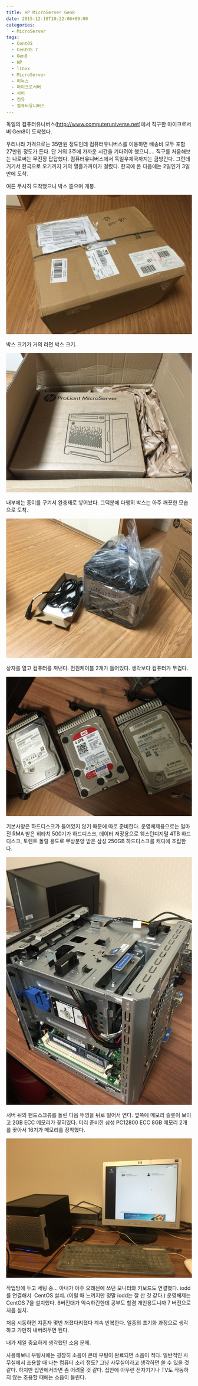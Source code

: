 ```yaml
---
title: HP MicroServer Gen8
date: 2015-12-18T10:22:06+09:00
categories:
  - MicroServer
tags:
  - CentOS
  - CentOS 7
  - Gen8
  - HP
  - linux
  - MicroServer
  - 리눅스
  - 마이크로서버
  - 서버
  - 컴유
  - 컴퓨터유니버스
---
```

독일의 컴퓨터유니버스(<http://www.computeruniverse.net>)에서 직구한 마이크로서버 Gen8이 도착했다.

우리나라 가격으로는 35만원 정도인데 컴퓨터유니버스를 이용하면 배송비 모두 포함 27만원 정도가 든다. 단 거의 3주에 가까운 시간을 기다려야 했으니.... 직구를 처음해보는 나로써는 무진장 답답했다. 컴퓨터유니버스에서 독일우체국까지는 금방간다. 그런데 거기서 한국으로 오기까지 거의 열흘가까이가 걸렸다. 한국에 온 다음에는 2일인가 3일만에 도착.

여튼 무사히 도착했으니 박스 뜯으며 개봉.

![](/assets/images/microserver-1.jpg)

박스 크기가 거의 라면 박스 크기.

![](/assets/images/microserver-2.jpg)

내부에는 종이를 구겨서 완충재로 넣어놨다. 그덕분에 다행히 박스는 아주 깨끗한 모습으로 도착.

![](/assets/images/microserver-3.jpg)

상자를 열고 컴퓨터를 꺼낸다. 전원케이블 2개가 들어있다. 생각보다 컴퓨터가 무겁다.

![](/assets/images/microserver-4.jpg)

기본사양은 하드디스크가 들어있지 않기 때문에 따로 준비한다. 운영체제용으로는 얼마전 RMA 받은 히타치 500기가 하드디스크, 데이터 저장용으로 웨스턴디지털 4TB 하드디스크, 토렌트 돌릴 용도로 무상분양 받은 삼성 250GB 하드디스크를 캐디에 조립한다.

![](/assets/images/microserver-5.jpg)

서버 뒤의 핸드스크류를 돌린 다음 뚜껑을 뒤로 밀어서 연다. 옆쪽에 메모리 슬롯이 보이고 2GB ECC 메모리가 꽂혀있다. 미리 준비한 삼성 PC12800 ECC 8GB 메모리 2개를 꽂아서 16기가 메모리를 장착했다.

![](/assets/images/microserver-6.jpg)

작업방에 두고 세팅 중... 아내가 아주 오래전에 쓰던 모니터와 키보드도 연결했다. iodd를 연결해서  CentOS 설치. (이럴 때 느끼지만 정말 iodd는 잘 산 것 같다.) 운영체제는 CentOS 7을 설치했다. 6버전대가 익숙하긴한데 공부도 할겸 개인용도니까 7 버전으로 처음 설치.

처음 시동하면 지혼자 몇번 꺼졌다켜졌다 계속 반복한다. 일종의 초기화 과정으로 생각하고 가만히 내버려두면 된다.

내가 제일 중요하게 생각했던 소음 문제.

사용해보니 부팅시에는 굉장히 소음이 큰데 부팅이 완료되면 소음이 적다. 일반적인 사무실에서 조용할 때 나는 컴퓨터 소리 정도? 그냥 사무실이라고 생각하면 쓸 수 있을 것 같다. 하지만 집안에서라면 좀 어려울 것 같다. 집안에 아무런 전자기기나 TV도 작동하지 않는 조용할 때에는 소음이 들린다.

